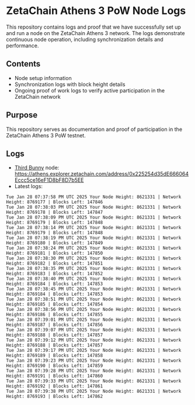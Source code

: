 # ZetaChain Athens 3 PoW Node Logs
This repository contains logs and proof that we have successfully set up and run a node on the ZetaChain Athens 3 network. The logs demonstrate continuous node operation, including synchronization details and performance.

## Contents
- Node setup information
- Synchronization logs with block height details
- Ongoing proof of work logs to verify active participation in the ZetaChain network

## Purpose
This repository serves as documentation and proof of participation in the ZetaChain Athens 3 PoW testnet.

## Logs

- [Third Bunny](https://thirdbunny.xyz/) node: https://athens.explorer.zetachain.com/address/0x225254d35dE666064Eccc5ce16eF1D8bF8D7b5EE
- Latest logs:
```
Tue Jan 28 07:37:58 PM UTC 2025 Your Node Height: 8621331 | Network Height: 8769177 | Blocks Left: 147846
Tue Jan 28 07:38:03 PM UTC 2025 Your Node Height: 8621331 | Network Height: 8769178 | Blocks Left: 147847
Tue Jan 28 07:38:09 PM UTC 2025 Your Node Height: 8621331 | Network Height: 8769179 | Blocks Left: 147848
Tue Jan 28 07:38:14 PM UTC 2025 Your Node Height: 8621331 | Network Height: 8769179 | Blocks Left: 147848
Tue Jan 28 07:38:19 PM UTC 2025 Your Node Height: 8621331 | Network Height: 8769180 | Blocks Left: 147849
Tue Jan 28 07:38:24 PM UTC 2025 Your Node Height: 8621331 | Network Height: 8769181 | Blocks Left: 147850
Tue Jan 28 07:38:30 PM UTC 2025 Your Node Height: 8621331 | Network Height: 8769182 | Blocks Left: 147851
Tue Jan 28 07:38:35 PM UTC 2025 Your Node Height: 8621331 | Network Height: 8769183 | Blocks Left: 147852
Tue Jan 28 07:38:40 PM UTC 2025 Your Node Height: 8621331 | Network Height: 8769184 | Blocks Left: 147853
Tue Jan 28 07:38:45 PM UTC 2025 Your Node Height: 8621331 | Network Height: 8769184 | Blocks Left: 147853
Tue Jan 28 07:38:51 PM UTC 2025 Your Node Height: 8621331 | Network Height: 8769185 | Blocks Left: 147854
Tue Jan 28 07:38:56 PM UTC 2025 Your Node Height: 8621331 | Network Height: 8769186 | Blocks Left: 147855
Tue Jan 28 07:39:01 PM UTC 2025 Your Node Height: 8621331 | Network Height: 8769187 | Blocks Left: 147856
Tue Jan 28 07:39:07 PM UTC 2025 Your Node Height: 8621331 | Network Height: 8769188 | Blocks Left: 147857
Tue Jan 28 07:39:12 PM UTC 2025 Your Node Height: 8621331 | Network Height: 8769188 | Blocks Left: 147857
Tue Jan 28 07:39:17 PM UTC 2025 Your Node Height: 8621331 | Network Height: 8769189 | Blocks Left: 147858
Tue Jan 28 07:39:23 PM UTC 2025 Your Node Height: 8621331 | Network Height: 8769190 | Blocks Left: 147859
Tue Jan 28 07:39:28 PM UTC 2025 Your Node Height: 8621331 | Network Height: 8769191 | Blocks Left: 147860
Tue Jan 28 07:39:33 PM UTC 2025 Your Node Height: 8621331 | Network Height: 8769192 | Blocks Left: 147861
Tue Jan 28 07:39:38 PM UTC 2025 Your Node Height: 8621331 | Network Height: 8769193 | Blocks Left: 147862
```
